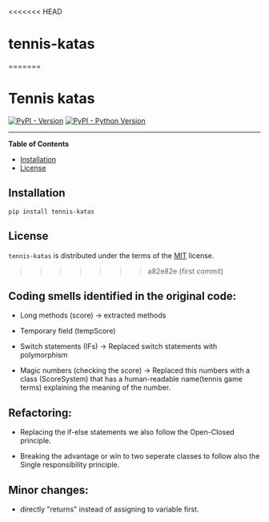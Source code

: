 <<<<<<< HEAD
# tennis-katas
=======
# Tennis katas

[![PyPI - Version](https://img.shields.io/pypi/v/tennis-katas.svg)](https://pypi.org/project/tennis-katas)
[![PyPI - Python Version](https://img.shields.io/pypi/pyversions/tennis-katas.svg)](https://pypi.org/project/tennis-katas)

-----

**Table of Contents**

- [Installation](#installation)
- [License](#license)

## Installation

```console
pip install tennis-katas
```

## License

`tennis-katas` is distributed under the terms of the [MIT](https://spdx.org/licenses/MIT.html) license.
>>>>>>> a82e82e (first commit)


## Coding smells identified in the original code:

- Long methods (score) -> extracted methods

- Temporary field (tempScore) 

- Switch statements (IFs) -> Replaced switch statements with polymorphism

- Magic numbers (checking the score) -> Replaced this numbers with a class (ScoreSystem) that has a human-readable name(tennis game terms)  explaining the meaning of the number.

## Refactoring:

- Replacing the if-else statements we also follow the Open-Closed principle.

- Breaking the advantage or win to two seperate classes to follow also the Single responsibility principle.

## Minor changes:

- directly "returns" instead of assigning to variable first.
